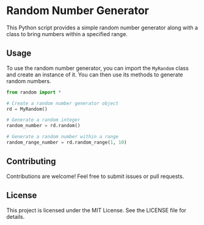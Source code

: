 # Random Number Generator

This Python script provides a simple random number generator along with a class to bring numbers within a specified range.
## Usage

To use the random number generator, you can import the `MyRandom` class and create an instance of it. You can then use its methods to generate random numbers.

```python
from random import *

# Create a random number generator object
rd = MyRandom()

# Generate a random integer
random_number = rd.random()

# Generate a random number within a range
random_range_number = rd.random_range(1, 10)
```

## Contributing

Contributions are welcome! Feel free to submit issues or pull requests.

## License

This project is licensed under the MIT License. See the LICENSE file for details.

